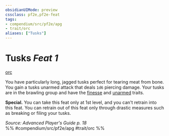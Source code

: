 ```yaml
---
obsidianUIMode: preview
cssclass: pf2e,pf2e-feat
tags:
- compendium/src/pf2e/apg
- trait/orc
aliases: ["Tusks"]
---
```

# Tusks  *Feat 1*  
[orc](orc.md "Orc Ancestry & Heritage Trait")  


You have particularly long, jagged tusks perfect for tearing meat from bone. You gain a tusks unarmed attack that deals `1d6` piercing damage. Your tusks are in the brawling group and have the [finesse](finesse.md "Finesse Weapon Trait") and [unarmed](unarmed.md "Unarmed Weapon Trait") traits.

**Special.** You can take this feat only at 1st level, and you can't retrain into this feat. You can retrain out of this feat only through drastic measures such as breaking or filing your tusks.

*Source: Advanced Player's Guide p. 18*  
%% #compendium/src/pf2e/apg #trait/orc %%